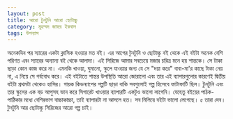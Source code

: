 ```yaml
---
layout: post
title: আরো টুনটুনি আরো ছোটাচ্চু
category: মুহম্মদ জাফর ইকবাল
tags: উপন্যাস
---
```

অনেকদিন পর স্যারের একটা ক্লাসিক হওয়ার মত বই। এর আগের টুনটুনি ও ছোটাচ্চু বই থেকে এই বইটা অনেক বেশি পরিণত এবং স্যারের অন্যান্য বই থেকে আলাদা।
এই সিরিজে আমার সবচেয়ে মজার চরিত্র মনে হয় শান্তকে। সে টাকা ছাড়া কোন কাজ করে না। এমনকি খাওয়া, ঘুমানো, স্কুলে যাওয়ার জন্য যে সে "দয়া করে" বাবা-মা'র কাছে টাকা নেয় না, এ নিয়ে সে গর্ববোধ করে। এই বইটাতে শান্তর উপস্থিতি আরো জোরালো এবং তার এই ব্যাপারগুলোর কারণেই দ্বিতীয় বইটা প্রথমটা থেকেও হাসির। গায়ক কিডন্যাপের গল্পটি ছাড়া বাকি সবগুলোই গল্প হিসেবে ফাটাফাটি ছিল। টুনটুনি এবং তার স্কুলের এক বড় আপুসহ ভান করে সিগারেট খাওয়ার ব্যাপারটি একটুও ভালো লাগেনি। যেহেতু বইয়ের পাঠক-পাঠিকার মধ্যে বেশিরভাগ বাচ্চাকাচ্চা, তাই ব্যাপারটা না আসলে হত।
সব মিলিয়ে বইটা ভালো লেগেছে। ৫ তারা দেব। টুনটুনি আর ছোটাচ্চু সিরিজের আরো গল্প চাই।